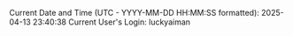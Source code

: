 Current Date and Time (UTC - YYYY-MM-DD HH:MM:SS formatted): 2025-04-13 23:40:38
Current User's Login: luckyaiman
